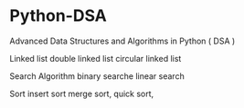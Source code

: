 # Python-DSA
Advanced Data Structures and Algorithms in Python ( DSA )

Linked list 
double linked list 
circular linked list 

Search Algorithm
binary searche
linear search 

Sort
insert sort
merge sort,
quick sort,
